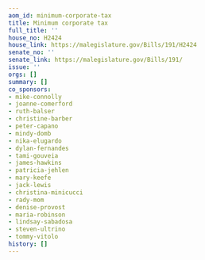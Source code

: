 ```yaml
---
aom_id: minimum-corporate-tax
title: Minimum corporate tax
full_title: ''
house_no: H2424
house_link: https://malegislature.gov/Bills/191/H2424
senate_no: ''
senate_link: https://malegislature.gov/Bills/191/
issue: ''
orgs: []
summary: []
co_sponsors:
- mike-connolly
- joanne-comerford
- ruth-balser
- christine-barber
- peter-capano
- mindy-domb
- nika-elugardo
- dylan-fernandes
- tami-gouveia
- james-hawkins
- patricia-jehlen
- mary-keefe
- jack-lewis
- christina-minicucci
- rady-mom
- denise-provost
- maria-robinson
- lindsay-sabadosa
- steven-ultrino
- tommy-vitolo
history: []
---
```

